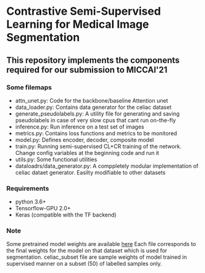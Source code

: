 # Contrastive Semi-Supervised Learning for Medical Image Segmentation

## This repository implements the components required for our submission to MICCAI'21

### Some filemaps
- attn_unet.py: Code for the backbone/baseline Attention unet
- data_loader.py: Contains data generator for the celiac dataset
- generate_pseudolabels.py: A utility file for generating and saving pseudolabels in case of very slow cpus that cant run on-the-fly
- inference.py: Run inference on a test set of images
- metrics.py: Contains loss functions and metrics to be monitored
- model.py: Defines encoder, decoder, composite model
- train.py: Running semi-supervised CL+CR training of the network. Change config variables at the beginning code and run it
- utils.py: Some functional utilities
- dataloadrs/data_generator.py: A comppletely modular implementation of celiac dataet generator. Easilty modifiable to other datasets

### Requirements
- python 3.6+
- Tensorflow-GPU 2.0+
- Keras (compatible with the TF backend)

### Note
Some pretrained model weights are available [here](https://drive.google.com/drive/folders/1aYE_K2dWH_sGNYERMyBfoiPzXpfiH9J9?usp=sharing)
Each file corresponds to the final weights for the model on that dataset which is used for segmentation. celiac_subset file are sample weights of model trained in supervised manner on a subset (50) of labelled samples only.
